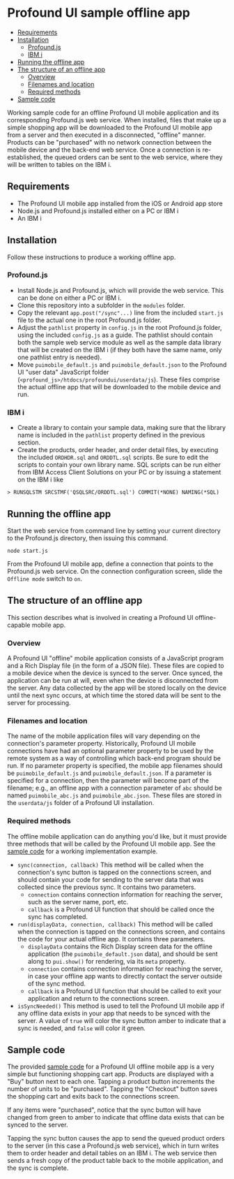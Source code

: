 # Profound UI sample offline app

<!-- TOC depthFrom:2 -->

- [Requirements](#requirements)
- [Installation](#installation)
    - [Profound.js](#profoundjs)
    - [IBM i](#ibm-i)
- [Running the offline app](#running-the-offline-app)
- [The structure of an offline app](#the-structure-of-an-offline-app)
    - [Overview](#overview)
    - [Filenames and location](#filenames-and-location)
    - [Required methods](#required-methods)
- [Sample code](#sample-code)

<!-- /TOC -->

Working sample code for an offline Profound UI mobile application and its corresponding Profound.js web service. When installed, files that make up a simple shopping app will be downloaded to the Profound UI mobile app from a server and then executed in a disconnected, "offline" manner. Products can be "purchased" with no network connection between the mobile device and the back-end web service. Once a connection is re-established, the queued orders can be sent to the web service, where they will be written to tables on the IBM i.

## Requirements

* The Profound UI mobile app installed from the iOS or Android app store
* Node.js and Profound.js installed either on a PC or IBM i
* An IBM i

## Installation

Follow these instructions to produce a working offline app.

### Profound.js

* Install Node.js and Profound.js, which will provide the web service.  This can be done on either a PC or IBM i.
* Clone this repository into a subfolder in the `modules` folder.
* Copy the relevant `app.post("/sync"...)` line from the included `start.js` file to the actual one in the root Profound.js folder.
* Adjust the `pathlist` property in `config.js` in the root Profound.js folder, using the included `config.js` as a guide. The pathlist should contain both the sample web service module as well as the sample data library that will be created on the IBM i (if they both have the same name, only one pathlist entry is needed).
* Move `puimobile_default.js` and `puimobile_default.json` to the Profound UI "user data" JavaScript folder (`<profound_js>/htdocs/profoundui/userdata/js`).  These files comprise the actual offline app that will be downloaded to the mobile device and run.

### IBM i

* Create a library to contain your sample data, making sure that the library name is included in the `pathlist` property defined in the previous section.
* Create the products, order header, and order detail files, by executing the included `ORDHDR.sql` and `ORDDTL.sql` scripts.  Be sure to edit the scripts to contain your own library name.  SQL scripts can be run either from IBM Access Client Solutions on your PC or by issuing a statement on the IBM i like

```
> RUNSQLSTM SRCSTMF('QSQLSRC/ORDDTL.sql') COMMIT(*NONE) NAMING(*SQL)
```

## Running the offline app

Start the web service from command line by setting your current directory to the Profound.js directory, then issuing this command.

```
node start.js
```

From the Profound UI mobile app, define a connection that points to the Profound.js web service. On the connection configuration screen, slide the `Offline mode` switch to `on`.

## The structure of an offline app

This section describes what is involved in creating a Profound UI offline-capable mobile app.

### Overview

A Profound UI "offline" mobile application consists of a JavaScript program and a Rich Display file (in the form of a JSON file).  These files are copied to a mobile device when the device is synced to the server. Once synced, the application can be run at will, even when the device is disconnected from the server. Any data collected by the app will be stored locally on the device until the next sync occurs, at which time the stored data will be sent to the server for processing.

### Filenames and location

The name of the mobile application files will vary depending on the connection's parameter property. Historically, Profound UI mobile connections have had an optional parameter property to be used by the remote system as a way of controlling which back-end program should be run. If no parameter property is specified, the mobile app filenames should be `puimobile_default.js` and `puimobile_default.json`. If a parameter is specified for a connection, then the parameter will become part of the filename; e.g., an offline app with a connection parameter of `abc` should be named `puimobile_abc.js` and `puimobile_abc.json`.  These files are stored in the `userdata/js` folder of a Profound UI installation.

### Required methods

The offline mobile application can do anything you'd like, but it must provide three methods that will be called by the Profound UI mobile app. See the [sample code](htdocs-profoundui-userdata-js/) for a working implementation example.

* `sync(connection, callback)` This method will be called when the connection's sync button is tapped on the connections screen, and should contain your code for sending to the server data that was collected since the previous sync. It contains two parameters.
  * `connection` contains connection information for reaching the server, such as the server name, port, etc.
  * `callback` is a Profound UI function that should be called once the sync has completed.
* `run(displayData, connection, callback)` This method will be called when the connection is tapped on the connections screen, and contains the code for your actual offline app. It contains three parameters.
  * `displayData` contains the Rich Display screen data for the offline application (the `puimobile_default.json` data), and should be sent along to `pui.show()` for rendering, via its `meta` property.
  * `connection` contains connection information for reaching the server, in case your offline app wants to directly contact the server outside of the sync method.
  * `callback` is a Profound UI function that should be called to exit your application and return to the connections screen.
* `isSyncNeeded()` This method is used to tell the Profound UI mobile app if any offline data exists in your app that needs to be synced with the server. A value of `true` will color the sync button amber to indicate that a sync is needed, and `false` will color it green.

## Sample code

The provided [sample code](htdocs-profoundui-userdata-js/) for a Profound UI offline mobile app is a very simple but functioning shopping cart app. Products are displayed with a "Buy" button next to each one. Tapping a product button increments the number of units to be "purchased". Tapping the "Checkout" button saves the shopping cart and exits back to the connections screen.

If any items were "purchased", notice that the sync button will have changed from green to amber to indicate that offline data exists that can be synced to the server.

Tapping the sync button causes the app to send the queued product orders to the server (in this case a Profound.js web service), which in turn writes them to order header and detail tables on an IBM i. The web service then sends a fresh copy of the product table back to the mobile application, and the sync is complete.